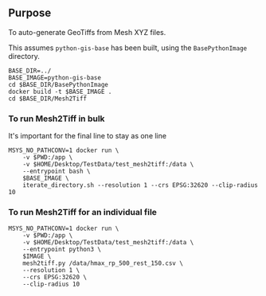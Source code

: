## Purpose
To auto-generate GeoTiffs from Mesh XYZ files.

This assumes `python-gis-base` has been built, using the `BasePythonImage` directory.
```
BASE_DIR=../
BASE_IMAGE=python-gis-base
cd $BASE_DIR/BasePythonImage
docker build -t $BASE_IMAGE .
cd $BASE_DIR/Mesh2Tiff
```

### To run Mesh2Tiff in bulk
It's important for the final line to stay as one line
```
MSYS_NO_PATHCONV=1 docker run \
    -v $PWD:/app \
    -v $HOME/Desktop/TestData/test_mesh2tiff:/data \
    --entrypoint bash \
    $BASE_IMAGE \
    iterate_directory.sh --resolution 1 --crs EPSG:32620 --clip-radius 10
```

### To run Mesh2Tiff for an individual file
```
MSYS_NO_PATHCONV=1 docker run \
    -v $PWD:/app \
    -v $HOME/Desktop/TestData/test_mesh2tiff:/data \
    --entrypoint python3 \
    $IMAGE \
    mesh2tiff.py /data/hmax_rp_500_rest_150.csv \
    --resolution 1 \
    --crs EPSG:32620 \
    --clip-radius 10
```